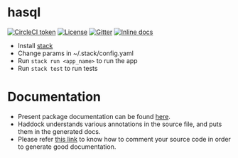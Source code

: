 # hasql
[![CircleCI token](https://img.shields.io/circleci/token/734a9a6d01b2f9e068ffedcf869c71a598de6ade/project/github/IITH-SBJoshi/haskell-8/master.svg?logo=circleci&style=for-the-badge)](https://circleci.com/gh/IITH-SBJoshi/haskell-8/tree/master)
[![License](https://img.shields.io/badge/License-MIT-informational.svg?style=for-the-badge)](https://github.com/IITH-SBJoshi/haskell-8/blob/master/LICENSE)
[![Gitter](https://img.shields.io/badge/gitter-join_chat-blueviolet.svg?style=for-the-badge&logo=gitter-white)](https://gitter.im/hasql)
[![Inline docs](https://img.shields.io/badge/Haddock-Reference-blue.svg?style=for-the-badge&logo=haskell)](104.211.220.36)



- Install [stack](https://docs.haskellstack.org/en/stable/README/)
- Change params in ~/.stack/config.yaml
- Run `stack run <app_name>` to run the app
- Run `stack test` to run tests

# Documentation

- Present package documentation can be found [here](http://104.211.220.36/docs/index.html).
- Haddock understands various annotations in the source file, and puts them in the generated docs.
- Please refer [this link](https://www.haskell.org/haddock/doc/html/markup.html) to know how to comment your source code in order to generate good documentation.
